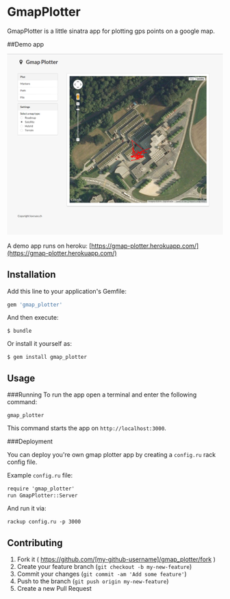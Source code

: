 # GmapPlotter

GmapPlotter is a little sinatra app for plotting gps points on a google map.

##Demo app

![Alt text](screenshot.png?raw=true "Screenshot")

A demo app runs on heroku:
[https://gmap-plotter.herokuapp.com/](https://gmap-plotter.herokuapp.com/)


## Installation

Add this line to your application's Gemfile:

```ruby
gem 'gmap_plotter'
```

And then execute:

    $ bundle

Or install it yourself as:

    $ gem install gmap_plotter

## Usage

###Running
To run the app open a terminal and enter the following command:
```
gmap_plotter
```

This command starts the app on ```http://localhost:3000```.

###Deployment

You can deploy you're own gmap plotter app by creating a ```config.ru``` rack config file.

Example ```config.ru``` file:
```
require 'gmap_plotter'
run GmapPlotter::Server
```
And run it via:
```
rackup config.ru -p 3000
```

## Contributing

1. Fork it ( https://github.com/[my-github-username]/gmap_plotter/fork )
2. Create your feature branch (`git checkout -b my-new-feature`)
3. Commit your changes (`git commit -am 'Add some feature'`)
4. Push to the branch (`git push origin my-new-feature`)
5. Create a new Pull Request
